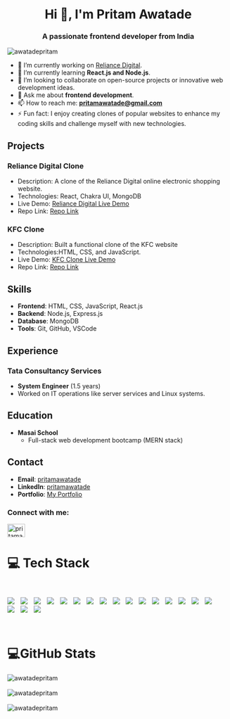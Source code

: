 <h1 align="center">Hi 👋, I'm Pritam Awatade</h1>
<h3 align="center">A passionate frontend developer from India</h3>

<p align="left"> <img src="https://komarev.com/ghpvc/?username=awatadepritam&label=Profile%20views&color=0e75b6&style=flat" alt="awatadepritam" /> </p>


- 🔭 I’m currently working on [Reliance Digital](https://reliance-app-clone.vercel.app/).
- 🌱 I’m currently learning **React.js and Node.js**.
- 👯 I’m looking to collaborate on open-source projects or innovative web development ideas.
- 💬 Ask me about **frontend development**.
- 📫 How to reach me: **pritamawatade@gmail.com**
- ⚡ Fun fact: I enjoy creating clones of popular websites to enhance my coding skills and challenge myself with new technologies.

## Projects

### Reliance Digital Clone
- Description: A clone of the Reliance Digital online electronic shopping website.
- Technologies: React, Chakra UI, MongoDB
- Live Demo: [Reliance Digital Live Demo](https://reliance-app-clone.vercel.app/)
- Repo Link: [Repo Link](https://github.com/AwatadePritam/reliance_app_clone)

  
### KFC Clone
- Description: Built a functional clone of the KFC website
- Technologies:HTML, CSS, and JavaScript.
- Live Demo: [KFC Clone Live Demo](#)
- Repo Link: [Repo Link](https://github.com/AwatadePritam/KFC_Clone)

## Skills
- **Frontend**: HTML, CSS, JavaScript, React.js
- **Backend**: Node.js, Express.js
- **Database**: MongoDB
- **Tools**: Git, GitHub, VSCode

## Experience
### Tata Consultancy Services
- **System Engineer** (1.5 years)
- Worked on IT operations like server services and Linux systems.

## Education
- **Masai School**
  - Full-stack web development bootcamp (MERN stack)

## Contact
- **Email**: [pritamawatade](mailto:pritamawatade@gmail.com)
- **LinkedIn**: [pritamawatade](https://www.linkedin.com/in/pritamawatade/)
- **Portfolio**: [My Portfolio](https://awatadepritam.github.io/)

<h3 align="left">Connect with me:</h3>
<p align="left">
<a href="https://linkedin.com/in/pritamawatade" target="blank"><img align="center" src="https://raw.githubusercontent.com/rahuldkjain/github-profile-readme-generator/master/src/images/icons/Social/linked-in-alt.svg" alt="pritamawatade" height="30" width="40" /></a>
</p>

# 💻 Tech Stack
<br/>
<p>
  <img src="https://img.shields.io/badge/css3-%231572B6.svg?style=for-the-badge&logo=css3&logoColor=white" style="margin-right: 10px;"/>
  <img src="https://img.shields.io/badge/javascript-%23323330.svg?style=for-the-badge&logo=javascript&logoColor=%23F7DF1E" style="margin-right: 10px;"/>
  <img src="https://img.shields.io/badge/html5-%23E34F26.svg?style=for-the-badge&logo=html5&logoColor=white" style="margin-right: 10px;"/>
  <img src="https://img.shields.io/badge/Render-%46E3B7.svg?style=for-the-badge&logo=render&logoColor=white" style="margin-right: 10px;"/>
  <img src="https://img.shields.io/badge/vercel-%23000000.svg?style=for-the-badge&logo=vercel&logoColor=white" style="margin-right: 10px;"/>
  <img src="https://img.shields.io/badge/express.js-%23404d59.svg?style=for-the-badge&logo=express&logoColor=%2361DAFB" style="margin-right: 10px;"/>
  <img src="https://img.shields.io/badge/JWT-black?style=for-the-badge&logo=JSON%20web%20tokens" style="margin-right: 10px;"/>
  <img src="https://img.shields.io/badge/NPM-%23CB3837.svg?style=for-the-badge&logo=npm&logoColor=white" style="margin-right: 10px;"/>
  <img src="https://img.shields.io/badge/node.js-6DA55F?style=for-the-badge&logo=node.js&logoColor=white" style="margin-right: 10px;"/>
  <img src="https://img.shields.io/badge/NODEMON-%23323330.svg?style=for-the-badge&logo=nodemon&logoColor=%BBDEAD" style="margin-right: 10px;"/>
  <img src="https://img.shields.io/badge/react-%2320232a.svg?style=for-the-badge&logo=react&logoColor=%2361DAFB" style="margin-right: 10px;"/>
  <img src="https://img.shields.io/badge/React_Router-CA4245?style=for-the-badge&logo=react-router&logoColor=white" style="margin-right: 10px;"/>
  <img src="https://img.shields.io/badge/redux-%23593d88.svg?style=for-the-badge&logo=redux&logoColor=white" style="margin-right: 10px;"/>
  <img src="https://img.shields.io/badge/vite-%23646CFF.svg?style=for-the-badge&logo=vite&logoColor=white" style="margin-right: 10px;"/>
  <img src="https://img.shields.io/badge/chakra-%234ED1C5.svg?style=for-the-badge&logo=chakraui&logoColor=white" style="margin-right: 10px;"/>
  <img src="https://img.shields.io/badge/MongoDB-%234ea94b.svg?style=for-the-badge&logo=mongodb&logoColor=white" style="margin-right: 10px;"/>
  <img src="https://img.shields.io/badge/git-%23F05033.svg?style=for-the-badge&logo=git&logoColor=white" style="margin-right: 10px;"/>
  <img src="https://img.shields.io/badge/github-%23121011.svg?style=for-the-badge&logo=github&logoColor=white" style="margin-right: 10px;"/>
  <img src="https://img.shields.io/badge/Postman-FF6C37?style=for-the-badge&logo=postman&logoColor=white"/>
</p>

<br/>


# 💻GitHub Stats

<div>
  <img  src="https://github-readme-stats.vercel.app/api/top-langs?username=awatadepritam&show_icons=true&locale=en&layout=compact" alt="awatadepritam" />
</div>
<br/>
<div>
 <img  src="https://github-readme-stats.vercel.app/api?username=awatadepritam&show_icons=true&locale=en" alt="awatadepritam" />
</div>
<br/>

<div>
  <img src="https://github-readme-streak-stats.herokuapp.com/?user=awatadepritam&" alt="awatadepritam" />
</div>



